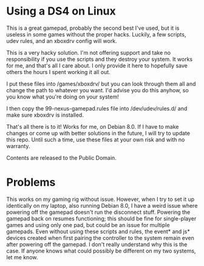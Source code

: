 # Using a DS4 on Linux

This is a great gamepad, probably the second best I've used, but it is useless in some games without the proper hacks. Luckily, a few scripts, udev rules, and an xboxdrv config will work.

This is a very hacky solution. I'm not offering support and take no responsibility if you use the scripts and they destroy your system. It works for me, and that's all I care about. I only provide it here to hopefully save others the hours I spent working it all out.

I put these files into /games/xboxdrv/ but you can look through them all and change the path to whatever you want. I'd advise you do this anyhow, so you know what you're doing on your system!

I then copy the 99-nexus-gamepad.rules file into /dev/udev/rules.d/ and make sure xboxdrv is installed.

That's all there is to it! Works for me, on Debian 8.0. If I have to make changes or come up with better solutions in the future, I will try to update this repo. Until such a time, use these files at your own risk and with no warranty.

Contents are released to the Public Domain.

# Problems

This works on my gaming rig without issue. However, when I try to set it up identically on my laptop, also running Debian 8.0, I have a weird issue where powering off the gamepad doesn't run the disconnect stuff. Powering the gamepad back on resumes functioning; this should be fine for single-player games and using only one pad, but could be an issue for multiple gamepads. Even without using these scripts and rules, the event* and js* devices created when first pairing the controller to the system remain even after powering off the gamepad. I don't really understand why this is the case. If anyone knows what could possibly be different on my two systems, let me know.
